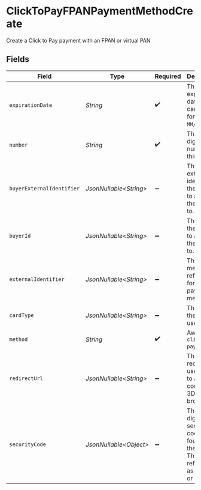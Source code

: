 # ClickToPayFPANPaymentMethodCreate

Create a Click to Pay payment with an FPAN or virtual PAN


## Fields

| Field                                                                                             | Type                                                                                              | Required                                                                                          | Description                                                                                       | Example                                                                                           |
| ------------------------------------------------------------------------------------------------- | ------------------------------------------------------------------------------------------------- | ------------------------------------------------------------------------------------------------- | ------------------------------------------------------------------------------------------------- | ------------------------------------------------------------------------------------------------- |
| `expirationDate`                                                                                  | *String*                                                                                          | :heavy_check_mark:                                                                                | The expiration date of the card, formatted `MM/YY`.                                               | 12/30                                                                                             |
| `number`                                                                                          | *String*                                                                                          | :heavy_check_mark:                                                                                | The 13-19 digit number for this card.                                                             | 4111111111111111                                                                                  |
| `buyerExternalIdentifier`                                                                         | *JsonNullable\<String>*                                                                           | :heavy_minus_sign:                                                                                | The external identifier of the buyer to attach the method to.                                     | buyer-12345                                                                                       |
| `buyerId`                                                                                         | *JsonNullable\<String>*                                                                           | :heavy_minus_sign:                                                                                | The ID of the buyer to attach the method to.                                                      | fe26475d-ec3e-4884-9553-f7356683f7f9                                                              |
| `externalIdentifier`                                                                              | *JsonNullable\<String>*                                                                           | :heavy_minus_sign:                                                                                | The merchant reference for this payment method.                                                   | payment-method-12345                                                                              |
| `cardType`                                                                                        | *JsonNullable\<String>*                                                                           | :heavy_minus_sign:                                                                                | The type of the card used                                                                         | credit                                                                                            |
| `method`                                                                                          | *String*                                                                                          | :heavy_check_mark:                                                                                | Aways `click-to-pay`.                                                                             | click-to-pay                                                                                      |
| `redirectUrl`                                                                                     | *JsonNullable\<String>*                                                                           | :heavy_minus_sign:                                                                                | The URL to redirect a user back to after the complete 3DS in browser.                             |                                                                                                   |
| `securityCode`                                                                                    | *JsonNullable\<Object>*                                                                           | :heavy_minus_sign:                                                                                | The 3 or 4 digit security code often found on the card. This often referred to as the CVV or CVD. | 123                                                                                               |